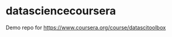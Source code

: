 datasciencecoursera
===================

Demo repo for https://www.coursera.org/course/datascitoolbox

